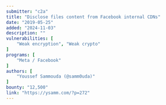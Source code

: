 ```yaml
---
submitter: "c2a"
title: "Disclose files content from Facebook internal CDNs"
date: "2019-05-25"
added: "2024-11-03"
description: ""
vulnerabilities: [
    "Weak encryption", "Weak crypto"
]
programs: [
    "Meta / Facebook"
]
authors: [
    "Youssef Sammouda (@samm0uda)"
]
bounty: "12,500"
link: "https://ysamm.com/?p=272"
---
```




